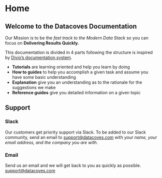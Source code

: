 # Home

## Welcome to the Datacoves Documentation

Our Mission is to be the _fast track to the Modern Data Stack_ so you can focus on **Delivering Results Quickly.**

This documentation is divided in 4 parts following the structure is inspired by [Divio’s documentation system](https://documentation.divio.com/).

- **Tutorials** are learning oriented and help you learn by doing
- **How to guides** to help you accomplish a given task and assume you have some basic understanding
- **Explanation** give you an understanding as to the rationale for the suggestions we make
- **Reference guides** give you detailed information on a given topic

## Support

### Slack

Our customers get priority support via Slack. To be added to our Slack community, send an email to support@datacoves.com with _your name, your email address, and the company you are with_.

### Email

Send us an email and we will get back to you as quickly as possible. support@datacoves.com

